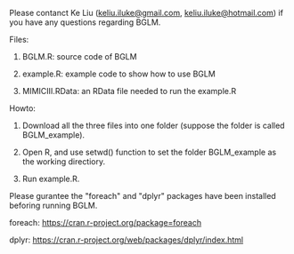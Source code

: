 Please contanct Ke Liu (keliu.iluke@gmail.com, keliu.iluke@hotmail.com) if you have any questions regarding BGLM.

Files:
1. BGLM.R: source code of BGLM

2. example.R: example code to show how to use BGLM

3. MIMICIII.RData: an RData file needed to run the example.R

Howto:
1. Download all the three files into one folder (suppose the folder is called BGLM_example).

2. Open R, and use setwd() function to set the folder BGLM_example as the working directiory.

3. Run example.R. 



Please gurantee the "foreach" and "dplyr" packages have been installed beforing running BGLM. 

foreach: https://cran.r-project.org/package=foreach

dplyr: https://cran.r-project.org/web/packages/dplyr/index.html


